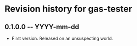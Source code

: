 # Revision history for gas-tester

## 0.1.0.0 -- YYYY-mm-dd

* First version. Released on an unsuspecting world.
